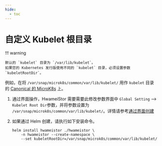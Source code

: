 ```yaml
---
hide:
  - toc
---
```


# 自定义 Kubelet 根目录

!!! warning

    默认的 `kubelet` 目录为 `/var/lib/kubelet`。
    如果您的 Kubernetes 发行版使用不同的 `kubelet` 目录，必须设置参数 `kubeletRootDir`。

例如，在将 `/var/snap/microk8s/common/var/lib/kubelet/` 用作 `kubelet` 目录的 [Canonical 的 MicroK8s](https://microk8s.io/) 上。

1. 通过界面操作，HwameiStor 需要需要此修改参数界面中 `Global Setting` —> `Kubelet Root Dir`参数，并将参数设置为
   `/var/snap/microk8s/common/var/lib/kubelet/`。详情请参考[通过界面创建](deploy-ui.md)

2. 如果通过 Helm 创建，请执行如下安装命令。

    ```console
    helm install hwameistor ./hwameistor \
        -n hwameistor --create-namespace \
        --set kubeletRootDir=/var/snap/microk8s/common/var/lib/kubelet/
    ```
